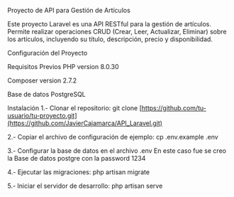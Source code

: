 Proyecto de API para Gestión de Artículos

Este proyecto Laravel es una API RESTful para la gestión de artículos. Permite realizar operaciones CRUD (Crear, Leer, Actualizar, Eliminar) sobre los artículos, incluyendo su título, descripción, precio y disponibilidad.

Configuración del Proyecto

Requisitos Previos
PHP version 8.0.30

Composer version 2.7.2

Base de datos PostgreSQL


Instalación
1.- Clonar el repositorio: git clone [https://github.com/tu-usuario/tu-proyecto.git](https://github.com/JavierCajamarca/API_Laravel.git)

2.- Copiar el archivo de configuración de ejemplo: cp .env.example .env

3.- Configurar la base de datos en el archivo .env
    En este caso fue se creo la Base de datos postgre con la password 1234

4.- Ejecutar las migraciones: php artisan migrate

5.- Iniciar el servidor de desarrollo: php artisan serve

